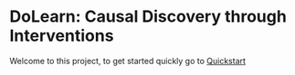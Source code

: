 # DoLearn: Causal Discovery through Interventions

Welcome to this project, to get started quickly go to [Quickstart](quickstart)